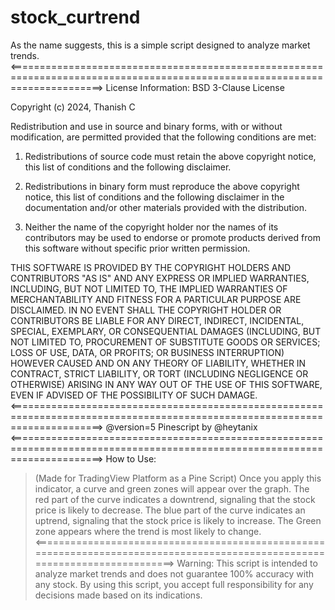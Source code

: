 # stock_curtrend
As the name suggests, this is a simple script designed to analyze market trends.
<============================================================================================================================>
License Information:
BSD 3-Clause License

Copyright (c) 2024, Thanish C

Redistribution and use in source and binary forms, with or without
modification, are permitted provided that the following conditions are met:

1. Redistributions of source code must retain the above copyright notice, this
   list of conditions and the following disclaimer.

2. Redistributions in binary form must reproduce the above copyright notice,
   this list of conditions and the following disclaimer in the documentation
   and/or other materials provided with the distribution.

3. Neither the name of the copyright holder nor the names of its
   contributors may be used to endorse or promote products derived from
   this software without specific prior written permission.

THIS SOFTWARE IS PROVIDED BY THE COPYRIGHT HOLDERS AND CONTRIBUTORS "AS IS"
AND ANY EXPRESS OR IMPLIED WARRANTIES, INCLUDING, BUT NOT LIMITED TO, THE
IMPLIED WARRANTIES OF MERCHANTABILITY AND FITNESS FOR A PARTICULAR PURPOSE ARE
DISCLAIMED. IN NO EVENT SHALL THE COPYRIGHT HOLDER OR CONTRIBUTORS BE LIABLE
FOR ANY DIRECT, INDIRECT, INCIDENTAL, SPECIAL, EXEMPLARY, OR CONSEQUENTIAL
DAMAGES (INCLUDING, BUT NOT LIMITED TO, PROCUREMENT OF SUBSTITUTE GOODS OR
SERVICES; LOSS OF USE, DATA, OR PROFITS; OR BUSINESS INTERRUPTION) HOWEVER
CAUSED AND ON ANY THEORY OF LIABILITY, WHETHER IN CONTRACT, STRICT LIABILITY,
OR TORT (INCLUDING NEGLIGENCE OR OTHERWISE) ARISING IN ANY WAY OUT OF THE USE
OF THIS SOFTWARE, EVEN IF ADVISED OF THE POSSIBILITY OF SUCH DAMAGE.
<============================================================================================================================>
@version=5
Pinescript by @heytanix
<============================================================================================================================>
How to Use:
> (Made for TradingView Platform as a Pine Script)
> Once you apply this indicator, a curve and green zones will appear over the graph.
> The red part of the curve indicates a downtrend, signaling that the stock price is likely to decrease.
> The blue part of the curve indicates an uptrend, signaling that the stock price is likely to increase.
> The Green zone appears where the trend is most likely to change.
<============================================================================================================================>
Warning:
> This script is intended to analyze market trends and does not guarantee 100% accuracy with any stock. By using this script, you accept full responsibility for any decisions made based on its indications.
